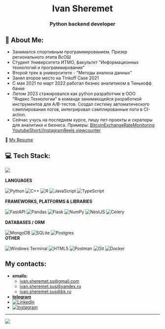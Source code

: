 <h1 align="center">Ivan Sheremet</h1>
<h3 align="center">Python backend developer</h3>

## 💫 About Me:
- Занимался спортивным программированием. Призер регионального этапа ВсОШ
- Студент Университета ИТМО, факультет "Информационных технологий и программирования"
- Второй трек в университете - "Методы анализа данных"
- Занял второе место на Tinkoff Case 2021
- C мая 2021 по март 2022 работал бизнес аналитиком в Тинькофф банке
- Летом 2023 стажировался как python разработчик в ООО "Яндекс.Технологии" в команде занимающейся разработкой инструментов для A/B-тестов. Создал систему автоматического сэмплирования логов, интегрировал сэмплированные логи в CI-action.
- Сейчас учусь на последнем курсе, пишу пет-проекты и скраперы для аналитики и бизнеса. Примеры: [BitcoinExchangeRateMonitoring](https://github.com/DoomsdayIS/BitcoinExchangeRateMonitoring) [YoutubeShort//InstagramReels viewcounter](https://github.com/DoomsdayIS/ReelsParse)

📄 [My Resume](https://github.com/DoomsdayIS/DoomsdayIS/blob/main/Sheremet_Python_Backend_Developer.pdf)

## 💻 Tech Stack:
![](https://github-readme-stats.vercel.app/api/top-langs/?username=doomsdayIS&theme=dark&hide_border=false&include_all_commits=false&count_private=false&layout=compact) \
<br /> 
**LANGUAGES** \
<br /> 
![Python](https://img.shields.io/badge/python-3670A0?style=for-the-badge&logo=python&logoColor=ffdd54) ![C++](https://img.shields.io/badge/c++-%2300599C.svg?style=for-the-badge&logo=c%2B%2B&logoColor=white) ![R](https://img.shields.io/badge/r-%23276DC3.svg?style=for-the-badge&logo=r&logoColor=white) ![JavaScript](https://img.shields.io/badge/javascript-%23323330.svg?style=for-the-badge&logo=javascript&logoColor=%23F7DF1E) ![TypeScript](https://img.shields.io/badge/typescript-%23007ACC.svg?style=for-the-badge&logo=typescript&logoColor=white) \
<br /> 
**FRAMEWORKS, PLATFORMS & LIBRARIES** \
<br /> 
![FastAPI](https://img.shields.io/badge/FastAPI-005571?style=for-the-badge&logo=fastapi)  ![Pandas](https://img.shields.io/badge/pandas-%23150458.svg?style=for-the-badge&logo=pandas&logoColor=white) ![Flask](https://img.shields.io/badge/flask-%23000.svg?style=for-the-badge&logo=flask&logoColor=white) ![NumPy](https://img.shields.io/badge/numpy-%23013243.svg?style=for-the-badge&logo=numpy&logoColor=white) ![NestJS](https://img.shields.io/badge/nestjs-%23E0234E.svg?style=for-the-badge&logo=nestjs&logoColor=white) ![Celery](https://img.shields.io/badge/celery-%23a9cc54.svg?style=for-the-badge&logo=celery&logoColor=ddf4a4) \
<br /> 
**DATABASES / ORM** \
<br /> 
![MongoDB](https://img.shields.io/badge/MongoDB-%234ea94b.svg?style=for-the-badge&logo=mongodb&logoColor=white) ![SQLite](https://img.shields.io/badge/sqlite-%2307405e.svg?style=for-the-badge&logo=sqlite&logoColor=white) ![Postgres](https://img.shields.io/badge/postgres-%23316192.svg?style=for-the-badge&logo=postgresql&logoColor=white) 
<br /> 
**OTHER** \
<br /> 
![Windows Terminal](https://img.shields.io/badge/Windows%20Terminal-%234D4D4D.svg?style=for-the-badge&logo=windows-terminal&logoColor=white) ![HTML5](https://img.shields.io/badge/html5-%23E34F26.svg?style=for-the-badge&logo=html5&logoColor=white) ![Postman](https://img.shields.io/badge/Postman-FF6C37?style=for-the-badge&logo=postman&logoColor=white) ![Git](https://img.shields.io/badge/git-%23F05033.svg?style=for-the-badge&logo=git&logoColor=white) ![Docker](https://img.shields.io/badge/docker-%230db7ed.svg?style=for-the-badge&logo=docker&logoColor=white) 

## My contacts:
- **emails:**
  - ivan.sheremet.ss@gmail.com
  - ivan.sheremet.sus@yandex.ru
  - ivan.sheremet.sus@bk.ru
- [**telegram**](https://t.me/dsione)
- [![LinkedIn](https://img.shields.io/badge/LinkedIn-%230077B5.svg?logo=linkedin&logoColor=white)](https://linkedin.com/in/something)
- [![Instagram](https://img.shields.io/badge/Instagram-%23E4405F.svg?logo=Instagram&logoColor=white)](https://instagram.com/iamdsivan)
---
[![](https://visitcount.itsvg.in/api?id=doomsdayis&icon=0&color=0)](https://visitcount.itsvg.in)
